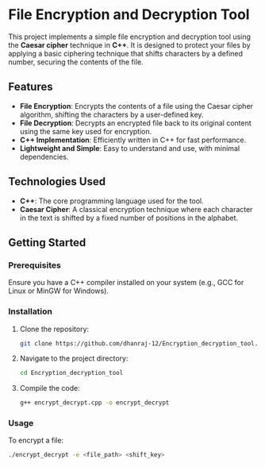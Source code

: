 # File Encryption and Decryption Tool

This project implements a simple file encryption and decryption tool using the **Caesar cipher** technique in **C++**. It is designed to protect your files by applying a basic ciphering technique that shifts characters by a defined number, securing the contents of the file.

## Features

- **File Encryption**: Encrypts the contents of a file using the Caesar cipher algorithm, shifting the characters by a user-defined key.
- **File Decryption**: Decrypts an encrypted file back to its original content using the same key used for encryption.
- **C++ Implementation**: Efficiently written in C++ for fast performance.
- **Lightweight and Simple**: Easy to understand and use, with minimal dependencies.

## Technologies Used

- **C++**: The core programming language used for the tool.
- **Caesar Cipher**: A classical encryption technique where each character in the text is shifted by a fixed number of positions in the alphabet.

## Getting Started

### Prerequisites

Ensure you have a C++ compiler installed on your system (e.g., GCC for Linux or MinGW for Windows).

### Installation

1. Clone the repository:
    ```bash
    git clone https://github.com/dhanraj-12/Encryption_decryption_tool.git
    ```

2. Navigate to the project directory:
    ```bash
    cd Encryption_decryption_tool
    ```

3. Compile the code:
    ```bash
    g++ encrypt_decrypt.cpp -o encrypt_decrypt
    ```

### Usage

To encrypt a file:
```bash
./encrypt_decrypt -e <file_path> <shift_key>
